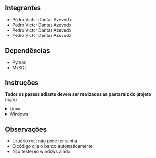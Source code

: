 ## Integrantes
- Pedro Victor Dantas Azevedo
- Pedro Victor Dantas Azevedo
- Pedro Victor Dantas Azevedo
- Pedro Victor Dantas Azevedo

## Dependências
- Python
- MySQL

## Instruções
**Todos os passos adiante devem ser realizados na pasta raiz do projeto** (loja/)

<details>
  <summary>Linux</summary>
    
  - **Criando o virtual environment:**
     ```bash
     python3 -m venv venv
     ```
  - **Ativando o virtual environment:**
     ```bash
     source venv/bin/activate
     ```
  - **Instalando dependências:**
     ```bash
     pip install -r requirements.txt
     ```
  - **Iniciando o servidor:**
     ```bash
     flask run
     ```
</details>

<details>
  <summary>Windows</summary>
    
  - **Criando o virtual environment:**
     ```bash
     python -m venv venv
     ```
  - **Ativando a virtual environment:**

    CMD:
     ```bash
     .\venv\Scripts\activate
     ```
    PowerShell:
     ```bash
     .\venv\Scripts\activate.ps1
     ```
  - **Instalando dependências:**
     ```bash
     pip install -r requirements.txt
     ```
  - **Iniciando o servidor:**
     ```bash
     flask run
     ```
</details>

## Observações
- Usuário root não pode ter senha
- O código cria o banco automaticamente
- Não testei no windows ainda
